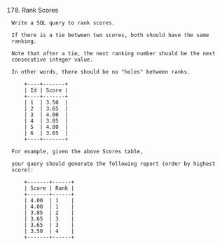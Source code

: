 178. Rank Scores

    Write a SQL query to rank scores. 
    
    If there is a tie between two scores, both should have the same ranking. 
    
    Note that after a tie, the next ranking number should be the next consecutive integer value. 
    
    In other words, there should be no "holes" between ranks.

        +----+-------+
        | Id | Score |
        +----+-------+
        | 1  | 3.50  |
        | 2  | 3.65  |
        | 3  | 4.00  |
        | 4  | 3.85  |
        | 5  | 4.00  |
        | 6  | 3.65  |
        +----+-------+

    For example, given the above Scores table, 
    
    your query should generate the following report (order by highest score):

        +-------+------+
        | Score | Rank |
        +-------+------+
        | 4.00  | 1    |
        | 4.00  | 1    |
        | 3.85  | 2    |
        | 3.65  | 3    |
        | 3.65  | 3    |
        | 3.50  | 4    |
        +-------+------+